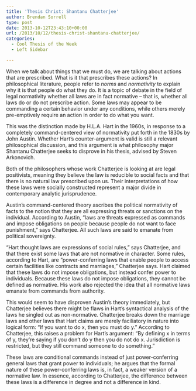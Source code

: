```yaml
---
title: 'Thesis Christ: Shantanu Chatterjee'
author: Brendan Sorrell
type: post
date: 2013-10-12T23:43:10+00:00
url: /2013/10/12/thesis-christ-shantanu-chatterjee/
categories:
  - Cool Thesis of the Week
  - Left Sidebar

---
```

When we talk about things that we must do, we are talking about actions that are prescribed. What is it that prescribes these actions? In philosophical literature, people refer to _norms_ and _normativity_ to explain why it is that people do what they do. It is a topic of debate in the field of legal normativity whether all laws are in fact normative – that is, whether all laws do or do not prescribe action. Some laws may appear to be commanding a certain behavior under any conditions, while others merely pre-emptively require an action in order to do what you want.

This was the distinction made by H.L.A. Hart in the 1960s, in response to a completely command-centered view of normativity put forth in the 1830s by John Austin. Whether Hart’s counter-argument is valid is still a relevant philosophical discussion, and this argument is what philosophy major Shantanu Chatterjee seeks to disprove in his thesis, advised by Steven Arkonovich.

Both of the philosophers whose work Chatterjee is looking at are legal positivists, meaning they believe the law is reducible to social facts and that there is no natural law prescribed upon us. Their interpretations of how these laws were socially constructed represent a major divide in contemporary analytic jurisprudence.

Austin’s command-centered theory ascribes the political normativity of facts to the notion that they are all expressing threats or sanctions on the individual. According to Austin, “laws are threats expressed as commands and impose obligations on people because people do not want to face punishment,” says Chatterjee. All such laws are said to emanate from political sovereignty.

“Hart thought laws are expressions of social rules,” says Chatterjee, and that there exist some laws that are not normative in character. Some rules, according to Hart, are “power-conferring laws that enable people to access certain facilities like contracts and marriages,” Chatterjee says. Hart claimed that these laws do not impose obligations, but instead confer power to individuals. Because these laws do not impose obligations, they cannot be defined as normative. His work also rejected the idea that all normative laws emanate from commands from authority.

This would seem to have disproven Austin’s theory immediately, but Chatterjee believes there might be flaws in Hart’s syntactical analysis of the laws he singled out as non-normative. Chatterjee breaks down the marriage laws and other laws that Hart claims are merely faciliatory in nature into logical form: “If you want to do x, then you must do y.” According to Chatterjee, this raises a problem for Hart’s argument: “By defining x in terms of y, they’re saying if you don’t do y then you do not do x. Jurisdiction is restricted, but they still command someone to do something.”

These laws are conditional commands instead of just power-conferring general laws that grant power to individuals; he argues that the formal nature of these power-conferring laws is, in fact, a weaker version of a normative law. In essence, according to Chatterjee, the difference between these laws is a difference in degree and not a difference in kind.